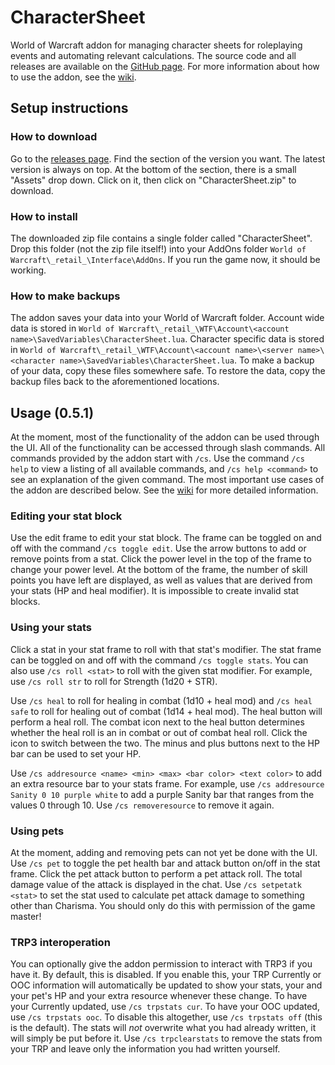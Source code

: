 # CharacterSheet
World of Warcraft addon for managing character sheets for roleplaying events and automating relevant calculations.
The source code and all releases are available on the [GitHub page](https://github.com/Kumodatsu/CharacterSheet).
For more information about how to use the addon, see the [wiki](https://github.com/Kumodatsu/CharacterSheet/wiki).

## Setup instructions
### How to download
Go to the [releases page](https://github.com/Kumodatsu/CharacterSheet/releases).
Find the section of the version you want.
The latest version is always on top.
At the bottom of the section, there is a small "Assets" drop down.
Click on it, then click on "CharacterSheet.zip" to download.

### How to install
The downloaded zip file contains a single folder called "CharacterSheet".
Drop this folder (not the zip file itself!) into your AddOns folder `World of Warcraft\_retail_\Interface\AddOns`.
If you run the game now, it should be working.

### How to make backups
The addon saves your data into your World of Warcraft folder.
Account wide data is stored in `World of Warcraft\_retail_\WTF\Account\<account name>\SavedVariables\CharacterSheet.lua`.
Character specific data is stored in `World of Warcraft\_retail_\WTF\Account\<account name>\<server name>\<character name>\SavedVariables\CharacterSheet.lua`.
To make a backup of your data, copy these files somewhere safe.
To restore the data, copy the backup files back to the aforementioned locations.

## Usage (0.5.1)
At the moment, most of the functionality of the addon can be used through the UI.
All of the functionality can be accessed through slash commands.
All commands provided by the addon start with `/cs`.
Use the command `/cs help` to view a listing of all available commands, and `/cs help <command>` to see an explanation of the given command.
The most important use cases of the addon are described below.
See the [wiki](https://github.com/Kumodatsu/CharacterSheet/wiki) for more detailed information.

### Editing your stat block
Use the edit frame to edit your stat block.
The frame can be toggled on and off with the command `/cs toggle edit`.
Use the arrow buttons to add or remove points from a stat.
Click the power level in the top of the frame to change your power level.
At the bottom of the frame, the number of skill points you have left are displayed,
as well as values that are derived from your stats (HP and heal modifier).
It is impossible to create invalid stat blocks.

### Using your stats
Click a stat in your stat frame to roll with that stat's modifier.
The stat frame can be toggled on and off with the command `/cs toggle stats`.
You can also use `/cs roll <stat>` to roll with the given stat modifier.
For example, use `/cs roll str` to roll for Strength (1d20 + STR).

Use `/cs heal` to roll for healing in combat (1d10 + heal mod)
and `/cs heal safe` to roll for healing out of combat (1d14 + heal mod).
The heal button will perform a heal roll.
The combat icon next to the heal button determines whether the heal roll is an
in combat or out of combat heal roll.
Click the icon to switch between the two.
The minus and plus buttons next to the HP bar can be used to set your HP.

Use `/cs addresource <name> <min> <max> <bar color> <text color>` to add an
extra resource bar to your stats frame.
For example, use `/cs addresource Sanity 0 10 purple white` to add a purple
Sanity bar that ranges from the values 0 through 10.
Use `/cs removeresource` to remove it again.

### Using pets
At the moment, adding and removing pets can not yet be done with the UI.
Use `/cs pet` to toggle the pet health bar and attack button on/off in the stat
frame.
Click the pet attack button to perform a pet attack roll.
The total damage value of the attack is displayed in the chat.
Use `/cs setpetatk <stat>` to set the stat used to calculate pet attack damage
to something other than Charisma.
You should only do this with permission of the game master!

### TRP3 interoperation
You can optionally give the addon permission to interact with TRP3 if you have
it.
By default, this is disabled.
If you enable this, your TRP Currently or OOC information will automatically be
updated to show your stats, your and your pet's HP and your extra resource
whenever these change.
To have your Currently updated, use `/cs trpstats cur`.
To have your OOC updated, use `/cs trpstats ooc`.
To disable this altogether, use `/cs trpstats off` (this is the default).
The stats will _not_ overwrite what you had already written, it will simply be
put before it.
Use `/cs trpclearstats` to remove the stats from your TRP and leave only the
information you had written yourself.
